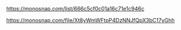 https://monosnap.com/list/666c5cf0c01a16c71e1c946c

https://monosnap.com/file/Xt8yWmWFtpP4DzNNJfQpX3bC17yGhh
